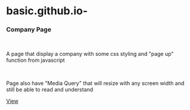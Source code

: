 # basic.github.io-

<h3> Company Page </h3> <br>

<p>A page that display a company with some css styling and "page up" function from javascript</p><br>

<p>Page also have "Media Query" that will resize with any screen width and still be able to read and understand</p>

<a href="https://richierich678.github.io/companypage.github.io-/">View</a>



